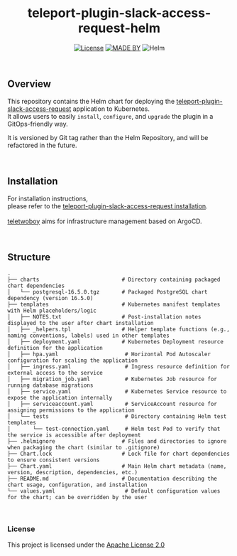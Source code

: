 <div align=center>

# teleport-plugin-slack-access-request-helm

[![License](https://img.shields.io/badge/License-Apache%202.0-%234b5563.svg?style=flat-square)](https://www.apache.org/licenses/LICENSE-2.0)
[![MADE BY](https://img.shields.io/badge/made%20by-teletwoboy-informational?style=flat-square)](https://github.com/teletwoboy)
![Helm](https://img.shields.io/badge/Helm-Chart-success?style=flat-square)

</div>

<br>

## Overview
This repository contains the Helm chart for deploying the [teleport-plugin-slack-access-request](https://github.com/teletwoboy/teleport-plugin-slack-access-request) application to Kubernetes.  
It allows users to easily `install`, `configure`, and `upgrade` the plugin in a GitOps-friendly way.

It is versioned by Git tag rather than the Helm Repository, and will be refactored in the future.

<br>

## Installation

For installation instructions, <br>
please refer to the [teleport-plugin-slack-access-request installation](https://github.com/teletwoboy/teleport-plugin-slack-access-request?tab=readme-ov-file#installation-with-argocd). <br>
<br>
[teletwoboy](https://github.com/teletwoboy) aims for infrastructure management based on ArgoCD.

<br>

## Structure
```
.
├── charts                          # Directory containing packaged chart dependencies
│   └── postgresql-16.5.0.tgz       # Packaged PostgreSQL chart dependency (version 16.5.0)
├── templates                       # Kubernetes manifest templates with Helm placeholders/logic
│   ├── NOTES.txt                   # Post-installation notes displayed to the user after chart installation
│   ├── _helpers.tpl                # Helper template functions (e.g., naming conventions, labels) used in other templates
│   ├── deployment.yaml             # Kubernetes Deployment resource definition for the application
│   ├── hpa.yaml                     # Horizontal Pod Autoscaler configuration for scaling the application
│   ├── ingress.yaml                 # Ingress resource definition for external access to the service
│   ├── migration_job.yaml           # Kubernetes Job resource for running database migrations
│   ├── service.yaml                 # Kubernetes Service resource to expose the application internally
│   ├── serviceaccount.yaml          # ServiceAccount resource for assigning permissions to the application
│   └── tests                        # Directory containing Helm test templates
│       └── test-connection.yaml     # Helm test Pod to verify that the service is accessible after deployment
├── .helmignore                     # Files and directories to ignore when packaging the chart (similar to .gitignore)
├── Chart.lock                      # Lock file for chart dependencies to ensure consistent versions
├── Chart.yaml                      # Main Helm chart metadata (name, version, description, dependencies, etc.)
├── README.md                       # Documentation describing the chart usage, configuration, and installation
└── values.yaml                      # Default configuration values for the chart; can be overridden by the user
```

<br>

### License

This project is licensed under the [Apache License 2.0](LICENSE)

